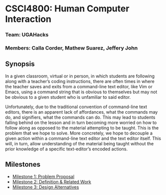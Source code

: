# CSCI4800: Human Computer Interaction
### Team: UGAHacks

### Members: Calla Corder, Mathew Suarez, Jeffery John

## Synopsis 

In a given classroom, virtual or in person, in which students are following along with a teacher’s coding instructions, there are often times in where the teacher saves and exits from a command-line text editor, like Vim or Emacs, using a command string that is obvious to themselves but may not be obvious to a given student who is unfamiliar to said editor. 

Unfortunately, due to the traditional convention of command-line text editors, there is an apparent lack of affordances, what the commands may do, and signifiers, what the commands can do. This may lead to students falling behind on the lesson and in turn becoming more worried on how to follow along as opposed to the material attempting to be taught. 
This is the problem that we hope to solve. More concretely, we hope to decouple a given action within a command-line text editor and the text editor itself. This will, in turn, allow understanding of the material being taught without the prior knowledge of a specific text-editor’s encoded actions. 

## Milestones
* [Milestone 1: Problem Proposal](./milestone1.html)
* [Milestone 2: Definition & Related Work](./milestone2.html)
* [Milestone 3: Design Alternatives](./milestone3.html)